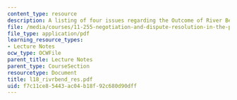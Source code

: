 ```yaml
---
content_type: resource
description: A listing of four issues regarding the Outcome of River Bend Negotiation.
file: /media/courses/11-255-negotiation-and-dispute-resolution-in-the-public-sector-spring-2005/f7c11ce85443ac04b18f92c680d90dff_l18_rivrbend_res.pdf
file_type: application/pdf
learning_resource_types:
- Lecture Notes
ocw_type: OCWFile
parent_title: Lecture Notes
parent_type: CourseSection
resourcetype: Document
title: l18_rivrbend_res.pdf
uid: f7c11ce8-5443-ac04-b18f-92c680d90dff
---
```

